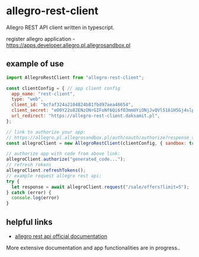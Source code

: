 # allegro-rest-client

Allegro REST API client written in typescript.

register allegro application - https://apps.developer.allegro.pl.allegrosandbox.pl

## example of use

``` js
import AllegroRestClient from "allegro-rest-client";

const clientConfig = { // app client config
  app_name: "rest-client",
  type: "web",
  client_id: "bcfaf324a2104824b81fbd97aea46654",
  client_secret: "eO0Y22o82ENzONrGIFoNf6Qi6fO3mmUYiONjJvQVl5161H5Gj4slpgCj1dcbV4Zn",
  url_redirect: "https://allegro-rest-client.daksamit.pl",
};

// link to authorize your app:
// https://allegro.pl.allegrosandbox.pl/auth/oauth/authorize?response_type=code&client_id=bcfaf324a2104824b81fbd97aea46654&redirect_uri=https://allegro-rest-client.daksamit.pl
const allegroClient = new AllegroRestClient(clientConfig, { sandbox: true, account: "default" });

// authorize app with code from above link:
allegroClient.authorize("generated_code...");
// refresh rokens
allegroClient.refreshTokens();
// example request allegro rest api:
try {
  let response = await allegroClient.request("/sale/offers?limit=5");
} catch (error) {
  console.log(error)
}
```

## helpful links

- [allegro rest api official documentation](https://developer.allegro.pl/documentation)

More extensive documentation and app functionalities are in progress..